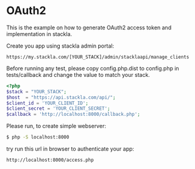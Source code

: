 # OAuth2

This is the example on how to generate OAuth2 access token and implementation in stackla.

Create you app using stackla admin portal:
```
https://my.stackla.com/[YOUR_STACK]/admin/stacklaapi/manage_clients
```

Before running any test, please copy config.php.dist to config.php in tests/callback and change the value to match your stack.
```php
<?php
$stack = "YOUR_STACK";
$host  = "https://api.stackla.com/api/";
$client_id = 'YOUR_CLIENT_ID';
$client_secret = 'YOUR_CLIENT_SECRET';
$callback = 'http://localhost:8000/callback.php';
```

Please run, to create simple webserver:
```sh
$ php -S localhost:8000
```

try run this url in browser to authenticate your app:
```
http://localhost:8000/access.php
```
